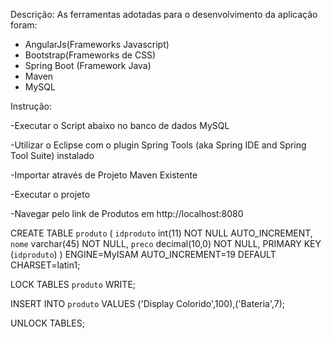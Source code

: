 Descrição: As ferramentas adotadas para o desenvolvimento da aplicação  foram: 
- AngularJs(Frameworks Javascript)
- Bootstrap(Frameworks de CSS)
- Spring Boot (Framework Java)
- Maven
- MySQL

Instrução:

-Executar o Script abaixo no banco de dados MySQL

-Utilizar o Eclipse com o plugin Spring Tools (aka Spring IDE and Spring Tool Suite) instalado

-Importar através de Projeto Maven Existente 

-Executar o projeto

-Navegar pelo link de Produtos em http://localhost:8080


CREATE TABLE `produto` (
  `idproduto` int(11) NOT NULL AUTO_INCREMENT,
  `nome` varchar(45) NOT NULL,
  `preco` decimal(10,0) NOT NULL,
  PRIMARY KEY (`idproduto`)
) ENGINE=MyISAM AUTO_INCREMENT=19 DEFAULT CHARSET=latin1;

LOCK TABLES `produto` WRITE;

INSERT INTO `produto` VALUES ('Display Colorido',100),('Bateria',7);

UNLOCK TABLES;
